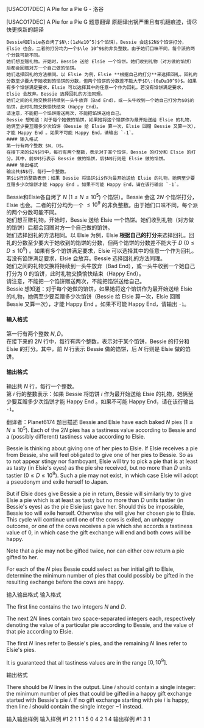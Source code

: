 



[USACO17DEC] A Pie for a Pie G - 洛谷














[USACO17DEC] A Pie for a Pie G
题意翻译
原翻译出锅严重且有机翻痕迹，请尽快更换新的翻译
```plain
Bessie和Elsie各自烤了$N\:(1≤N≤10^5)$个馅饼）。Bessie 会这$2N$个馅饼打分，Elsie 也会。二者的打分均为一个$\le 10^9$的非负整数。由于她们口味不同，每个派的两个分数可能不同。  
她们想互赠礼物。开始时，Bessie 送给 Elsie 一个馅饼。她们收到礼物（对方做的馅饼）后都会回赠对方一个自己做的馅饼。  
她们选择回礼的方法相同。以 Elsie 为例，Elsie **根据自己的打分**来选择回礼。回礼的分数至少要大于她收到的馅饼的分数，但两个馅饼的分数差不能大于$D\:(0≤D≤10^9)$。如果有多个馅饼满足要求，Elsie 可以选择其中的任意一个作为回礼。若没有馅饼满足要求，Elsie 会放弃。Bessie 选择回礼的方法同理。  
她们之间的礼物交换将持续到一头牛放弃（Bad End），或一头牛收到一个她自己打分为$0$的馅饼，此时礼物交换愉快结束（Happy End）。  
请注意，不能把一个馅饼赠送两次，不能把馅饼送给自己。  
Bessie 想知道：对于每个她做的馅饼，如果她将这个馅饼作为最开始送给 Elsie 的礼物，她俩至少要互赠多少次馅饼（Bessie 给 Elsie 算一次，Elsie 回赠 Bessie 又算一次），才能 Happy End 。如果不可能 Happy End，请输出 `-1`。
#### 输入格式
第一行有两个整数 $N, D$。  
在接下来的$2N$行中，每行有两个整数，表示对于某个馅饼，Bessie 的打分和 Elsie 的打分。其中，前$N$行表示 Bessie 做的馅饼，后$N$行则是 Elsie 做的馅饼。
#### 输出格式
输出共$N$行，每行一个整数。  
第$i$行的整数表示：如果 Bessie 将馅饼$i$作为最开始送给 Elsie 的礼物，她俩至少要互赠多少次馅饼才能 Happy End 。如果不可能 Happy End，请在该行输出 `-1`。
```
Bessie和Elsie各自烤了 $N\:(1≤N≤10^5)$ 个馅饼）。Bessie 会这 $2N$ 个馅饼打分，Elsie 也会。二者的打分均为一个 $\le 10^9$ 的非负整数。由于她们口味不同，每个派的两个分数可能不同。  
她们想互赠礼物。开始时，Bessie 送给 Elsie 一个馅饼。她们收到礼物（对方做的馅饼）后都会回赠对方一个自己做的馅饼。  
她们选择回礼的方法相同。以 Elsie 为例，Elsie **根据自己的打分**来选择回礼。回礼的分数至少要大于她收到的馅饼的分数，但两个馅饼的分数差不能大于 $D\:(0≤D≤10^9)$ 。如果有多个馅饼满足要求，Elsie 可以选择其中的任意一个作为回礼。若没有馅饼满足要求，Elsie 会放弃。Bessie 选择回礼的方法同理。  
她们之间的礼物交换将持续到一头牛放弃（Bad End），或一头牛收到一个她自己打分为 $0$ 的馅饼，此时礼物交换愉快结束（Happy End）。  
请注意，不能把一个馅饼赠送两次，不能把馅饼送给自己。  
Bessie 想知道：对于每个她做的馅饼，如果她将这个馅饼作为最开始送给 Elsie 的礼物，她俩至少要互赠多少次馅饼（Bessie 给 Elsie 算一次，Elsie 回赠 Bessie 又算一次），才能 Happy End 。如果不可能 Happy End，请输出 `-1`。
#### 输入格式
第一行有两个整数 $N, D$。  
在接下来的 $2N$ 行中，每行有两个整数，表示对于某个馅饼，Bessie 的打分和 Elsie 的打分。其中，前 $N$ 行表示 Bessie 做的馅饼，后 $N$ 行则是 Elsie 做的馅饼。
#### 输出格式
输出共 $N$ 行，每行一个整数。  
第 $i$ 行的整数表示：如果 Bessie 将馅饼 $i$ 作为最开始送给 Elsie 的礼物，她俩至少要互赠多少次馅饼才能 Happy End 。如果不可能 Happy End，请在该行输出 `-1`。

翻译者：Planet6174
题目描述
Bessie and Elsie have each baked $N$ pies ($1 \leq N \leq 10^5$). Each of the $2N$ pies has a tastiness value according to Bessie and a (possibly different) tastiness value according to Elsie.

Bessie is thinking about giving one of her pies to Elsie. If Elsie receives a pie from Bessie, she will feel obligated to give one of her pies to Bessie. So as to not appear stingy nor flamboyant, Elsie will try to pick a pie that is at least as tasty (in Elsie's eyes) as the pie she received, but no more than $D$ units tastier ($0 \leq D \leq 10^9$). Such a pie may not exist, in which case Elsie will adopt a pseudonym and exile herself to Japan.


But if Elsie does give Bessie a pie in return, Bessie will similarly try to give Elsie a pie which is at least as tasty but no more than $D$ units tastier (in Bessie's eyes) as the pie Elsie just gave her. Should this be impossible, Bessie too will exile herself. Otherwise she will give her chosen pie to Elsie. This cycle will continue until one of the cows is exiled, an unhappy outcome, or one of the cows receives a pie which she accords a tastiness value of $0$, in which case the gift exchange will end and both cows will be happy.


Note that a pie may not be gifted twice, nor can either cow return a pie gifted to her.


For each of the $N$ pies Bessie could select as her initial gift to Elsie, determine the minimum number of pies that could possibly be gifted in the resulting exchange before the cows are happy.

输入输出格式
输入格式

The first line contains the two integers $N$ and $D$.

The next $2N$ lines contain two space-separated integers each, respectively denoting the value of a particular pie according to Bessie, and the value of that pie according to Elsie.


The first $N$ lines refer to Bessie's pies, and the remaining $N$ lines refer to Elsie's pies.


It is guaranteed that all tastiness values are in the range $[0,10^9]$.

输出格式

There should be $N$ lines in the output. Line $i$ should contain a single integer: the minimum number of pies that could be gifted in a happy gift exchange started with Bessie's pie $i$. If no gift exchange starting with pie $i$ is happy, then line $i$ should contain the single integer $-1$ instead.

输入输出样例
输入样例 #1
2 1
1 1
5 0
4 2
1 4
输出样例 #1
3
1







